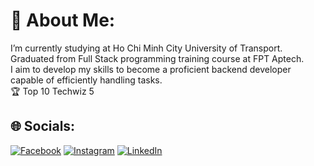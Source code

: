 # 💫 About Me:
I’m currently studying at Ho Chi Minh City University of Transport.<br>Graduated from Full Stack programming training course at FPT Aptech.<br>I aim to develop my skills to become a proficient backend developer capable of efficiently handling tasks.<br>🏆 Top 10 Techwiz 5



## 🌐 Socials:
[![Facebook](https://img.shields.io/badge/Facebook-%231877F2.svg?logo=Facebook&logoColor=white)](https://facebook.com/QUAN.CUBER) [![Instagram](https://img.shields.io/badge/Instagram-%23E4405F.svg?logo=Instagram&logoColor=white)](https://instagram.com/_m.quannnnnnnnn) [![LinkedIn](https://img.shields.io/badge/LinkedIn-%230077B5.svg?logo=linkedin&logoColor=white)](https://linkedin.com/in/mminhquann2508) 


